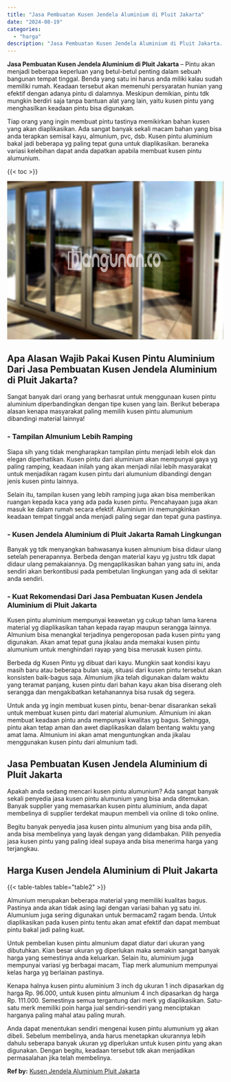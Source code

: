 ```yaml
---
title: "Jasa Pembuatan Kusen Jendela Aluminium di Pluit Jakarta"
date: "2024-08-19"
categories: 
  - "harga"
description: "Jasa Pembuatan Kusen Jendela Aluminium di Pluit Jakarta. Anda dapat menentukan sendiri mengenai kusen pintu alumunium yg akan dibeli. Sebelum membelinya, and..."
---
```


**Jasa Pembuatan Kusen Jendela Aluminium di Pluit Jakarta** – Pintu akan menjadi beberapa keperluan yang betul-betul penting dalam sebuah bangunan tempat tinggal. Benda yang satu ini harus anda miliki kalau sudah memiliki rumah. Keadaan tersebut akan memenuhi persyaratan hunian yang efektif dengan adanya pintu di dalamnya. Meskipun demikian, pintu tdk mungkin berdiri saja tanpa bantuan alat yang lain, yaitu kusen pintu yang menghasilkan keadaan pintu bisa digunakan.

Tiap orang yang ingin membuat pintu tastinya memikirkan bahan kusen yang akan diaplikasikan. Ada sangat banyak sekali macam bahan yang bisa anda terapkan semisal kayu, almunium, pvc, dsb. Kusen pintu aluminium bakal jadi beberapa yg paling tepat guna untuk diaplikasikan. beraneka variasi kelebihan dapat anda dapatkan apabila membuat kusen pintu alumunium.

{{< toc >}}

![Jasa Pembuatan Kusen Jendela Aluminium di Pluit Jakarta](/images/harga-kusen-jendela-alumunium-46.png)

## Apa Alasan Wajib Pakai Kusen Pintu Aluminium Dari Jasa Pembuatan Kusen Jendela Aluminium di Pluit Jakarta?

Sangat banyak dari orang yang berhasrat untuk menggunaan kusen pintu aluminium diperbandingkan dengan tipe kusen yang lain. Berikut beberapa alasan kenapa masyarakat paling memilih kusen pintu alumunium dibandingi material lainnya!

### \- Tampilan Almunium Lebih Ramping

Siapa sih yang tidak mengharapkan tampilan pintu menjadi lebih elok dan elegan diperhatikan. Kusen pintu dari aluminium akan mempunyai gaya yg paling ramping, keadaan inilah yang akan menjadi nilai lebih masyarakat untuk menjadikan ragam kusen pintu dari alumunium dibandingi dengan jenis kusen pintu lainnya.

Selain itu, tampilan kusen yang lebih ramping juga akan bisa memberikan ruangan kepada kaca yang ada pada kusen pintu. Pencahayaan juga akan masuk ke dalam rumah secara efektif. Aluminium ini memungkinkan keadaan tempat tinggal anda menjadi paling segar dan tepat guna pastinya.

### \- Kusen Jendela Aluminium di Pluit Jakarta Ramah Lingkungan

Banyak yg tdk menyangkan bahwasanya kusen almunium bisa didaur ulang setelah penerapannya. Berbeda dengan material kayu yg justru tdk dapat didaur ulang pemakaiannya. Dg mengaplikasikan bahan yang satu ini, anda sendiri akan berkontibusi pada pembetulan lingkungan yang ada di sekitar anda sendiri.

### \- Kuat Rekomendasi Dari Jasa Pembuatan Kusen Jendela Aluminium di Pluit Jakarta

Kusen pintu aluminium mempunyai keawetan yg cukup tahan lama karena material yg diaplikasikan tahan kepada rayap maupun serangga lainnya. Almunium bisa menangkal terjadinya pengeroposan pada kusen pintu yang digunakan. Akan amat tepat guna jikalau anda memakai kusen pintu alumunium untuk menghindari rayap yang bisa merusak kusen pintu.

Berbeda dg Kusen Pintu yg dibuat dari kayu. Mungkin saat kondisi kayu masih baru atau beberapa bulan saja, situasi dari kusen pintu tersebut akan konsisten baik-bagus saja. Almunium jika telah digunakan dalam waktu yang teramat panjang, kusen pintu dari bahan kayu akan bisa diserang oleh serangga dan mengakibatkan ketahanannya bisa rusak dg segera.

Untuk anda yg ingin membuat kusen pintu, benar-benar disarankan sekali untuk membuat kusen pintu dari material alumunium. Almunium ini akan membuat keadaan pintu anda mempunyai kwalitas yg bagus. Sehingga, pintu akan tetap aman dan awet diaplikasikan dalam bentang waktu yang amat lama. Almunium ini akan amat menguntungkan anda jikalau menggunakan kusen pintu dari almunium tadi.

## Jasa Pembuatan Kusen Jendela Aluminium di Pluit Jakarta

Apakah anda sedang mencari kusen pintu alumunium? Ada sangat banyak sekali penyedia jasa kusen pintu alumunium yang bisa anda ditemukan. Banyak supplier yang memasarkan kusen pintu aluminium, anda dapat membelinya di supplier terdekat maupun membeli via online di toko online.

Begitu banyak penyedia jasa kusen pintu almunium yang bisa anda pilih, anda bisa membelinya yang layak dengan yang didambakan. Pilih penyedia jasa kusen pintu yang paling ideal supaya anda bisa menerima harga yang terjangkau.

## Harga Kusen Jendela Aluminium di Pluit Jakarta

{{< table-tables table="table2" >}}

Almunium merupakan beberapa material yang memiliki kualitas bagus. Pastinya anda akan tidak asing lagi dengan variasi bahan yg satu ini. Alumunium juga sering digunakan untuk bermacam2 ragam benda. Untuk diaplikasikan pada kusen pintu tentu akan amat efektif dan dapat membuat pintu bakal jadi paling kuat.

Untuk pembelian kusen pintu almunium dapat diatur dari ukuran yang dibutuhkan. Kian besar ukuran yg diperlukan maka semakin sangat banyak harga yang semestinya anda keluarkan. Selain itu, aluminium juga mempunyai variasi yg berbagai macam, Tiap merk alumunium mempunyai kelas harga yg berlainan pastinya.

Kenapa halnya kusen pintu aluminium 3 inch dg ukuran 1 inch dipasarkan dg harga Rp. 96.000, untuk kusen pintu almunium 4 inch dipasarkan dg harga Rp. 111.000. Semestinya semua tergantung dari merk yg diaplikasikan. Satu-satu merk memiliki poin harga jual sendiri-sendiri yang menciptakan harganya paling mahal atau paling murah.

Anda dapat menentukan sendiri mengenai kusen pintu alumunium yg akan dibeli. Sebelum membelinya, anda harus menetapkan ukurannya lebih dahulu seberapa banyak ukuran yg diperlukan untuk kusen pintu yang akan digunakan. Dengan begitu, keadaan tersebut tdk akan menjadikan permasalahan jika telah membelinya.

**Ref by:** [Kusen Jendela Aluminium Pluit Jakarta](https://id.wikipedia.org/wiki/Kusen)
